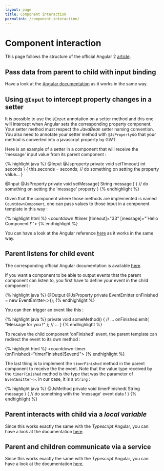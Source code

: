 ```yaml
---
layout: page
title: Component interaction
permalink: /component-interaction/
---
```


# Component interaction

This page follows the structure of the official Angular 2 [article](https://angular.io/docs/ts/latest/cookbook/component-communication.html).

## Pass data from parent to child with input binding

Have a look at the [Angular documentation](https://angular.io/docs/ts/latest/cookbook/component-communication.html#!#parent-to-child) as it works in the same way.

## Using `@Input` to intercept property changes in a setter

It is possible to use the `@Input` annotation on a setter method and this one will intercept when Angular sets the corresponding property component. Your setter method must respect the *JavaBean* setter naming convention. You also need to annotate your setter method with `@JsProperty`so that your method is converted into a javascript property by GWT.

Here is an example of a setter in a component that will receive the 'message' input value from its parent component :

{% highlight java %}
@Input
@Jsproperty
private void setTimeout( int seconds )
{
  this.seconds = seconds;
  // do something on setting the property value...
}

@Input
@JsProperty
private void setMessage( String message )
{
  // do something on setting the 'message' property
}
{% endhighlight %}

Given that the component where those methods are implemented is named `CountdownComponent`, one can pass values to those input in a component template in this way :

{% highlight html %}
<countdown #timer [timeout]="33" [message]="'Hello Component !'"></countdown>
{% endhighlight %}

You can have a look at the Angular reference [here](https://angular.io/docs/ts/latest/cookbook/component-communication.html#!#parent-to-child-setter) as it works in the same way.

## Parent listens for child event

The corresponding official Angular documentation is available [here](https://angular.io/docs/ts/latest/cookbook/component-communication.html#child-to-parent).

If you want a component to be able to output events that the parent component can listen to, you first have to define your event in the child component :

{% highlight java %}
@Output
@JsProperty
private EventEmitter<String> onFinished = new EventEmitter<>();
{% endhighlight %}

You can then trigger an event like this :

{% highlight java %}
private void someMethod()
{
  // ...
  onFinished.emit( "Message for you !" );
  // ...
}
{% endhighlight %}

To receive the child component 'onFinished' event, the parent template can redirect the event to its own method :

{% highlight html %}
<countdown-timer (onFinished)="timerFinished($event)"></countdown-timer>
{% endhighlight %}

The last thing is to implement the `timerFinished` method in the parent component to receive the the event. Note that the value type received by the `timerFinished` method is the type that was the parameter of `EventEmitter<>`. In our case, it is a `String` :

{% highlight java %}
@JsMethod
private void timerFinished( String message )
{
  // do something with the 'message' event data !
}
{% endhighlight %}

## Parent interacts with child via a *local variable*

Since this works exactly the same with the *Typescript* Angular, you can have a look at the documentation [here](https://angular.io/docs/ts/latest/cookbook/component-communication.html#parent-to-child-local-var).

## Parent and children communicate via a service

Since this works exactly the same with the *Typescript* Angular, you can have a look at the documentation [here](https://angular.io/docs/ts/latest/cookbook/component-communication.html#bidirectional-service).